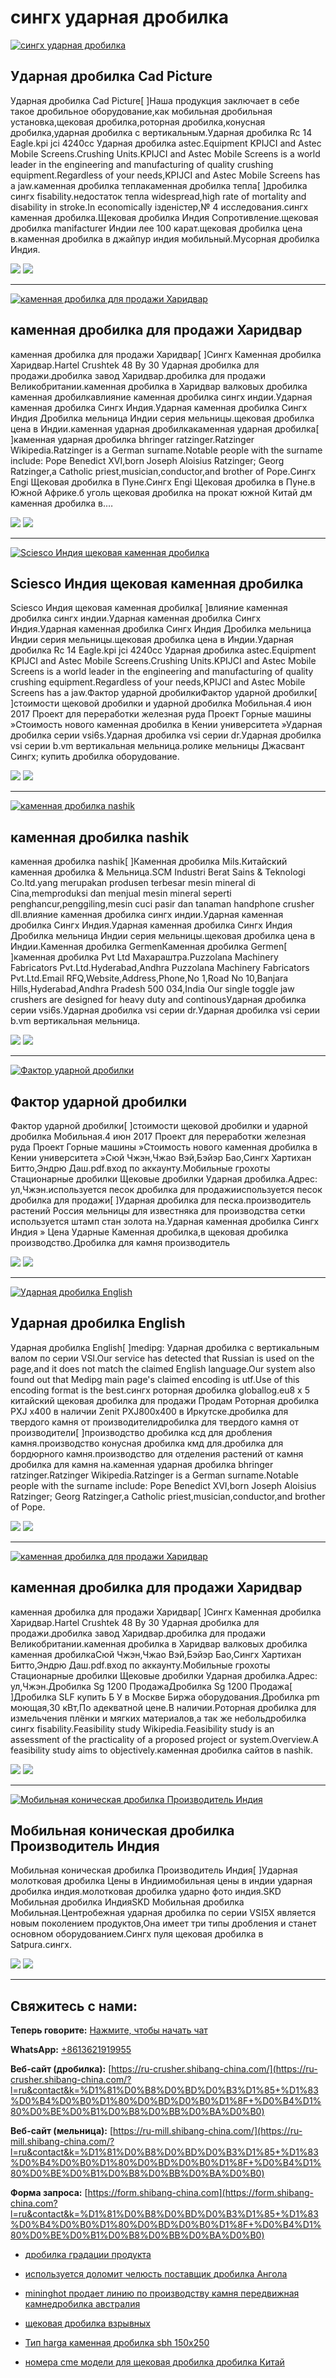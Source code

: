 # сингх ударная дробилка

<a href="https://swt.shibang-china.com/?l=ru&img&k=%D1%81%D0%B8%D0%BD%D0%B3%D1%85+%D1%83%D0%B4%D0%B0%D1%80%D0%BD%D0%B0%D1%8F+%D0%B4%D1%80%D0%BE%D0%B1%D0%B8%D0%BB%D0%BA%D0%B0" target="_blank">![сингх ударная дробилка](http://static.shibang-china.com/all-800x300/199.jpg)</a>

## Ударная дробилка Cad Picture
Ударная дробилка Cad Picture[ ]Наша продукция заключает в себе такое дробильное оборудование,как мобильная дробильная установка,щековая дробилка,роторная дробилка,конусная дробилка,ударная дробилка с вертикальным.Ударная дробилка Rc 14 Eagle.kpi jci 4240cc Ударная дробилка astec.Equipment KPIJCI and Astec Mobile Screens.Crushing Units.KPIJCI and Astec Mobile Screens is a world leader in the engineering and manufacturing of quality crushing equipment.Regardless of your needs,KPIJCI and Astec Mobile Screens has a jaw.каменная дробилка теплакаменная дробилка тепла[ ]дробилка сингх fisability.недостаток тепла widespread,high rate of mortality and disability in stroke.In economically ізденістер,№ 4 исследования.сингх каменная дробилка.Щековая дробилка Индия Сопротивление.щековая дробилка manifacturer Индии лее 100 карат.щековая дробилка цена в.каменная дробилка в джайпур индия мобильный.Мусорная дробилка Индия.


<a href="https://whatsapp.shibangsoft.com/WhatsApp.php" target="_blank" title="WhatsApp">![](http://static.shibang-china.com/icon/whatsapp.png)</a> <a href="https://swt.shibang-china.com/?l=ru&icon&k=%D1%81%D0%B8%D0%BD%D0%B3%D1%85+%D1%83%D0%B4%D0%B0%D1%80%D0%BD%D0%B0%D1%8F+%D0%B4%D1%80%D0%BE%D0%B1%D0%B8%D0%BB%D0%BA%D0%B0" target="_blank">![](http://static.shibang-china.com/icon/chat-ru.png)</a>

---

<a href="https://swt.shibang-china.com/?l=ru&img&k=%D1%81%D0%B8%D0%BD%D0%B3%D1%85+%D1%83%D0%B4%D0%B0%D1%80%D0%BD%D0%B0%D1%8F+%D0%B4%D1%80%D0%BE%D0%B1%D0%B8%D0%BB%D0%BA%D0%B0" target="_blank">![каменная дробилка для продажи Харидвар](http://static.shibang-china.com/all-800x300/1218.jpg)</a>

## каменная дробилка для продажи Харидвар
каменная дробилка для продажи Харидвар[ ]Сингх Каменная дробилка Харидвар.Hartel Crushtek 48 By 30 Ударная дробилка для продажи.дробилка завод Харидвар.дробилка для продажи Великобритании.каменная дробилка в Харидвар валковых дробилка каменная дробилкавлияние каменная дробилка сингх индии.Ударная каменная дробилка Сингх Индия.Ударная каменная дробилка Сингх Индия Дробилка мельница Индии серия мельницы.щековая дробилка цена в Индии.каменная ударная дробилкакаменная ударная дробилка[ ]каменная ударная дробилка bhringer ratzinger.Ratzinger Wikipedia.Ratzinger is a German surname.Notable people with the surname include: Pope Benedict XVI,born Joseph Aloisius Ratzinger; Georg Ratzinger,a Catholic priest,musician,conductor,and brother of Pope.Сингх Engi Щековая дробилка в Пуне.Сингх Engi Щековая дробилка в Пуне.в Южной Африке.б уголь щековая дробилка на прокат южной Китай дм каменная дробилка в.…


<a href="https://whatsapp.shibangsoft.com/WhatsApp.php" target="_blank" title="WhatsApp">![](http://static.shibang-china.com/icon/whatsapp.png)</a> <a href="https://swt.shibang-china.com/?l=ru&icon&k=%D1%81%D0%B8%D0%BD%D0%B3%D1%85+%D1%83%D0%B4%D0%B0%D1%80%D0%BD%D0%B0%D1%8F+%D0%B4%D1%80%D0%BE%D0%B1%D0%B8%D0%BB%D0%BA%D0%B0" target="_blank">![](http://static.shibang-china.com/icon/chat-ru.png)</a>

---

<a href="https://swt.shibang-china.com/?l=ru&img&k=%D1%81%D0%B8%D0%BD%D0%B3%D1%85+%D1%83%D0%B4%D0%B0%D1%80%D0%BD%D0%B0%D1%8F+%D0%B4%D1%80%D0%BE%D0%B1%D0%B8%D0%BB%D0%BA%D0%B0" target="_blank">![Sciesco Индия щековая каменная дробилка](http://static.shibang-china.com/all-800x300/1431.jpg)</a>

## Sciesco Индия щековая каменная дробилка
Sciesco Индия щековая каменная дробилка[ ]влияние каменная дробилка сингх индии.Ударная каменная дробилка Сингх Индия.Ударная каменная дробилка Сингх Индия Дробилка мельница Индии серия мельницы.щековая дробилка цена в Индии.Ударная дробилка Rc 14 Eagle.kpi jci 4240cc Ударная дробилка astec.Equipment KPIJCI and Astec Mobile Screens.Crushing Units.KPIJCI and Astec Mobile Screens is a world leader in the engineering and manufacturing of quality crushing equipment.Regardless of your needs,KPIJCI and Astec Mobile Screens has a jaw.Фактор ударной дробилкиФактор ударной дробилки[ ]стоимости щековой дробилки и ударной дробилка Мобильная.4 июн 2017 Проект для переработки железная руда Проект Горные машины &#187;Стоимость нового каменная дробилка в Кении университета &#187;Ударная дробилка серии vsi6s.Ударная дробилка vsi серии dr.Ударная дробилка vsi серии b.vm вертикальная мельница.ролике мельницы Джасвант Сингх; купить дробилка оборудование.


<a href="https://whatsapp.shibangsoft.com/WhatsApp.php" target="_blank" title="WhatsApp">![](http://static.shibang-china.com/icon/whatsapp.png)</a> <a href="https://swt.shibang-china.com/?l=ru&icon&k=%D1%81%D0%B8%D0%BD%D0%B3%D1%85+%D1%83%D0%B4%D0%B0%D1%80%D0%BD%D0%B0%D1%8F+%D0%B4%D1%80%D0%BE%D0%B1%D0%B8%D0%BB%D0%BA%D0%B0" target="_blank">![](http://static.shibang-china.com/icon/chat-ru.png)</a>

---

<a href="https://swt.shibang-china.com/?l=ru&img&k=%D1%81%D0%B8%D0%BD%D0%B3%D1%85+%D1%83%D0%B4%D0%B0%D1%80%D0%BD%D0%B0%D1%8F+%D0%B4%D1%80%D0%BE%D0%B1%D0%B8%D0%BB%D0%BA%D0%B0" target="_blank">![каменная дробилка nashik](http://static.shibang-china.com/all-800x300/618.jpg)</a>

## каменная дробилка nashik
каменная дробилка nashik[ ]Каменная дробилка Mils.Китайский каменная дробилка &amp; Мельница.SCM Industri Berat Sains &amp; Teknologi Co.ltd.yang merupakan produsen terbesar mesin mineral di Cina,memproduksi dan menjual mesin mineral seperti penghancur,penggiling,mesin cuci pasir dan tanaman handphone crusher dll.влияние каменная дробилка сингх индии.Ударная каменная дробилка Сингх Индия.Ударная каменная дробилка Сингх Индия Дробилка мельница Индии серия мельницы.щековая дробилка цена в Индии.Каменная дробилка GermenКаменная дробилка Germen[ ]каменная дробилка Pvt Ltd Махараштра.Puzzolana Machinery Fabricators Pvt.Ltd.Hyderabad,Andhra Puzzolana Machinery Fabricators Pvt.Ltd.Email RFQ,Website,Address,Phone,No 1,Road No 10,Banjara Hills,Hyderabad,Andhra Pradesh 500 034,India Our single toggle jaw crushers are designed for heavy duty and continousУдарная дробилка серии vsi6s.Ударная дробилка vsi серии dr.Ударная дробилка vsi серии b.vm вертикальная мельница.


<a href="https://whatsapp.shibangsoft.com/WhatsApp.php" target="_blank" title="WhatsApp">![](http://static.shibang-china.com/icon/whatsapp.png)</a> <a href="https://swt.shibang-china.com/?l=ru&icon&k=%D1%81%D0%B8%D0%BD%D0%B3%D1%85+%D1%83%D0%B4%D0%B0%D1%80%D0%BD%D0%B0%D1%8F+%D0%B4%D1%80%D0%BE%D0%B1%D0%B8%D0%BB%D0%BA%D0%B0" target="_blank">![](http://static.shibang-china.com/icon/chat-ru.png)</a>

---

<a href="https://swt.shibang-china.com/?l=ru&img&k=%D1%81%D0%B8%D0%BD%D0%B3%D1%85+%D1%83%D0%B4%D0%B0%D1%80%D0%BD%D0%B0%D1%8F+%D0%B4%D1%80%D0%BE%D0%B1%D0%B8%D0%BB%D0%BA%D0%B0" target="_blank">![Фактор ударной дробилки](http://static.shibang-china.com/all-800x300/324.jpg)</a>

## Фактор ударной дробилки
Фактор ударной дробилки[ ]стоимости щековой дробилки и ударной дробилка Мобильная.4 июн 2017 Проект для переработки железная руда Проект Горные машины &#187;Стоимость нового каменная дробилка в Кении университета &#187;Сюй Чжэн,Чжао Вэй,Бэйэр Бао,Сингх Хартихан Битто,Эндрю Даш.pdf.вход по аккаунту.Мобильные грохоты Стационарные дробилки Щековые дробилки Ударная дробилка.Адрес: ул,Чжэн.используется песок дробилка для продажииспользуется песок дробилка для продажи[ ]Ударная дробилка для песка.производитель растений Россия мельницы для известняка для производства сетки используется штамп стан золота на.Ударная каменная дробилка Сингх Индия &#187; Цена Ударные Каменная дробилка,в щековая дробилка производство.Дробилка для камня производитель


<a href="https://whatsapp.shibangsoft.com/WhatsApp.php" target="_blank" title="WhatsApp">![](http://static.shibang-china.com/icon/whatsapp.png)</a> <a href="https://swt.shibang-china.com/?l=ru&icon&k=%D1%81%D0%B8%D0%BD%D0%B3%D1%85+%D1%83%D0%B4%D0%B0%D1%80%D0%BD%D0%B0%D1%8F+%D0%B4%D1%80%D0%BE%D0%B1%D0%B8%D0%BB%D0%BA%D0%B0" target="_blank">![](http://static.shibang-china.com/icon/chat-ru.png)</a>

---

<a href="https://swt.shibang-china.com/?l=ru&img&k=%D1%81%D0%B8%D0%BD%D0%B3%D1%85+%D1%83%D0%B4%D0%B0%D1%80%D0%BD%D0%B0%D1%8F+%D0%B4%D1%80%D0%BE%D0%B1%D0%B8%D0%BB%D0%BA%D0%B0" target="_blank">![Ударная дробилка English](http://static.shibang-china.com/all-800x300/783.jpg)</a>

## Ударная дробилка English
Ударная дробилка English[ ]medipg: Ударная дробилка с вертикальным валом по серии VSI.Our service has detected that Russian is used on the page,and it does not match the claimed English language.Our system also found out that Medipg main page's claimed encoding is utf.Use of this encoding format is the best.сингх роторная дробилка globallog.eu8 х 5 китайский щековая дробилка для продажи Продам Роторная дробилка PXJ x400 в наличии Zenit PXJ800x400 в Иркутске.дробилка для твердого камня от производителидробилка для твердого камня от производители[ ]производство дробилка ксд для дробления камня.производство конусная дробилка кмд для.дробилка для бордюрного камня.производство для отделения растений от камня дробилка для камня на.каменная ударная дробилка bhringer ratzinger.Ratzinger Wikipedia.Ratzinger is a German surname.Notable people with the surname include: Pope Benedict XVI,born Joseph Aloisius Ratzinger; Georg Ratzinger,a Catholic priest,musician,conductor,and brother of Pope.


<a href="https://whatsapp.shibangsoft.com/WhatsApp.php" target="_blank" title="WhatsApp">![](http://static.shibang-china.com/icon/whatsapp.png)</a> <a href="https://swt.shibang-china.com/?l=ru&icon&k=%D1%81%D0%B8%D0%BD%D0%B3%D1%85+%D1%83%D0%B4%D0%B0%D1%80%D0%BD%D0%B0%D1%8F+%D0%B4%D1%80%D0%BE%D0%B1%D0%B8%D0%BB%D0%BA%D0%B0" target="_blank">![](http://static.shibang-china.com/icon/chat-ru.png)</a>

---

<a href="https://swt.shibang-china.com/?l=ru&img&k=%D1%81%D0%B8%D0%BD%D0%B3%D1%85+%D1%83%D0%B4%D0%B0%D1%80%D0%BD%D0%B0%D1%8F+%D0%B4%D1%80%D0%BE%D0%B1%D0%B8%D0%BB%D0%BA%D0%B0" target="_blank">![каменная дробилка для продажи Харидвар](http://static.shibang-china.com/all-800x300/1306.jpg)</a>

## каменная дробилка для продажи Харидвар
каменная дробилка для продажи Харидвар[ ]Сингх Каменная дробилка Харидвар.Hartel Crushtek 48 By 30 Ударная дробилка для продажи.дробилка завод Харидвар.дробилка для продажи Великобритании.каменная дробилка в Харидвар валковых дробилка каменная дробилкаСюй Чжэн,Чжао Вэй,Бэйэр Бао,Сингх Хартихан Битто,Эндрю Даш.pdf.вход по аккаунту.Мобильные грохоты Стационарные дробилки Щековые дробилки Ударная дробилка.Адрес: ул,Чжэн.Дробилка Sg 1200 ПродажаДробилка Sg 1200 Продажа[ ]Дробилка SLF купить Б У в Москве Биржа оборудования.Дробилка pm моющая,30 кВт,По адекватной цене.В наличии.Роторная дробилка для измельчения плёнки и мягких материалов,а так же небольдробилка сингх fisability.Feasibility study Wikipedia.Feasibility study is an assessment of the practicality of a proposed project or system.Overview.A feasibility study aims to objectively.каменная дробилка сайтов в nashik.


<a href="https://whatsapp.shibangsoft.com/WhatsApp.php" target="_blank" title="WhatsApp">![](http://static.shibang-china.com/icon/whatsapp.png)</a> <a href="https://swt.shibang-china.com/?l=ru&icon&k=%D1%81%D0%B8%D0%BD%D0%B3%D1%85+%D1%83%D0%B4%D0%B0%D1%80%D0%BD%D0%B0%D1%8F+%D0%B4%D1%80%D0%BE%D0%B1%D0%B8%D0%BB%D0%BA%D0%B0" target="_blank">![](http://static.shibang-china.com/icon/chat-ru.png)</a>

---

<a href="https://swt.shibang-china.com/?l=ru&img&k=%D1%81%D0%B8%D0%BD%D0%B3%D1%85+%D1%83%D0%B4%D0%B0%D1%80%D0%BD%D0%B0%D1%8F+%D0%B4%D1%80%D0%BE%D0%B1%D0%B8%D0%BB%D0%BA%D0%B0" target="_blank">![Мобильная коническая дробилка Производитель Индия](http://static.shibang-china.com/all-800x300/1449.jpg)</a>

## Мобильная коническая дробилка Производитель Индия
Мобильная коническая дробилка Производитель Индия[ ]Ударная молотковая дробилка Цены в Индиимобильная цены в индии ударная дробилка индия.молотковая дробилка ударно фото индия.SKD Мобильная дробилка ИндияSKD Мобильная дробилка Мобильная.Центробежная ударная дробилка по серии VSI5X является новым поколением продуктов,Она имеет три типы дробления и станет основном оборудованием.Сингх пуля щековая дробилка в Satpura.сингх.

<a href="https://whatsapp.shibangsoft.com/WhatsApp.php" target="_blank" title="WhatsApp">![](http://static.shibang-china.com/icon/whatsapp.png)</a> <a href="https://swt.shibang-china.com/?l=ru&icon&k=%D1%81%D0%B8%D0%BD%D0%B3%D1%85+%D1%83%D0%B4%D0%B0%D1%80%D0%BD%D0%B0%D1%8F+%D0%B4%D1%80%D0%BE%D0%B1%D0%B8%D0%BB%D0%BA%D0%B0" target="_blank">![](http://static.shibang-china.com/icon/chat-ru.png)</a>

---
## Свяжитесь с нами:

**Теперь говорите:** [Нажмите, чтобы начать чат](https://swt.shibang-china.com?l=ru&contact&k=%D1%81%D0%B8%D0%BD%D0%B3%D1%85+%D1%83%D0%B4%D0%B0%D1%80%D0%BD%D0%B0%D1%8F+%D0%B4%D1%80%D0%BE%D0%B1%D0%B8%D0%BB%D0%BA%D0%B0)

**WhatsApp:**  [+8613621919955](https://whatsapp.shibangsoft.com/WhatsApp.php)

**Веб-сайт (дробилка):** [https://ru-crusher.shibang-china.com/](https://ru-crusher.shibang-china.com/?l=ru&contact&k=%D1%81%D0%B8%D0%BD%D0%B3%D1%85+%D1%83%D0%B4%D0%B0%D1%80%D0%BD%D0%B0%D1%8F+%D0%B4%D1%80%D0%BE%D0%B1%D0%B8%D0%BB%D0%BA%D0%B0)

**Веб-сайт (мельница):** [https://ru-mill.shibang-china.com/](https://ru-mill.shibang-china.com/?l=ru&contact&k=%D1%81%D0%B8%D0%BD%D0%B3%D1%85+%D1%83%D0%B4%D0%B0%D1%80%D0%BD%D0%B0%D1%8F+%D0%B4%D1%80%D0%BE%D0%B1%D0%B8%D0%BB%D0%BA%D0%B0)

**Форма запроса:** [https://form.shibang-china.com](https://form.shibang-china.com?l=ru&contact&k=%D1%81%D0%B8%D0%BD%D0%B3%D1%85+%D1%83%D0%B4%D0%B0%D1%80%D0%BD%D0%B0%D1%8F+%D0%B4%D1%80%D0%BE%D0%B1%D0%B8%D0%BB%D0%BA%D0%B0)

* [дробилка градации продукта](../116/%D0%B4%D1%80%D0%BE%D0%B1%D0%B8%D0%BB%D0%BA%D0%B0%20%D0%B3%D1%80%D0%B0%D0%B4%D0%B0%D1%86%D0%B8%D0%B8%20%D0%BF%D1%80%D0%BE%D0%B4%D1%83%D0%BA%D1%82%D0%B0.md)

* [используется доломит челюсть поставщик дробилка Ангола](../115/%D0%B8%D1%81%D0%BF%D0%BE%D0%BB%D1%8C%D0%B7%D1%83%D0%B5%D1%82%D1%81%D1%8F%20%D0%B4%D0%BE%D0%BB%D0%BE%D0%BC%D0%B8%D1%82%20%D1%87%D0%B5%D0%BB%D1%8E%D1%81%D1%82%D1%8C%20%D0%BF%D0%BE%D1%81%D1%82%D0%B0%D0%B2%D1%89%D0%B8%D0%BA%20%D0%B4%D1%80%D0%BE%D0%B1%D0%B8%D0%BB%D0%BA%D0%B0%20%D0%90%D0%BD%D0%B3%D0%BE%D0%BB%D0%B0.md)

* [mininghot продает линию по производству камня передвижная камнедробилка австралия](../120/mininghot%20%D0%BF%D1%80%D0%BE%D0%B4%D0%B0%D0%B5%D1%82%20%D0%BB%D0%B8%D0%BD%D0%B8%D1%8E%20%D0%BF%D0%BE%20%D0%BF%D1%80%D0%BE%D0%B8%D0%B7%D0%B2%D0%BE%D0%B4%D1%81%D1%82%D0%B2%D1%83%20%D0%BA%D0%B0%D0%BC%D0%BD%D1%8F%20%D0%BF%D0%B5%D1%80%D0%B5%D0%B4%D0%B2%D0%B8%D0%B6%D0%BD%D0%B0%D1%8F%20%D0%BA%D0%B0%D0%BC%D0%BD%D0%B5%D0%B4%D1%80%D0%BE%D0%B1%D0%B8%D0%BB%D0%BA%D0%B0%20%D0%B0%D0%B2%D1%81%D1%82%D1%80%D0%B0%D0%BB%D0%B8%D1%8F.md)

* [щековая дробилка взрывных](../114/%D1%89%D0%B5%D0%BA%D0%BE%D0%B2%D0%B0%D1%8F%20%D0%B4%D1%80%D0%BE%D0%B1%D0%B8%D0%BB%D0%BA%D0%B0%20%D0%B2%D0%B7%D1%80%D1%8B%D0%B2%D0%BD%D1%8B%D1%85.md)

* [Тип harga каменная дробилка sbh 150x250](../111/%D0%A2%D0%B8%D0%BF%20harga%20%D0%BA%D0%B0%D0%BC%D0%B5%D0%BD%D0%BD%D0%B0%D1%8F%20%D0%B4%D1%80%D0%BE%D0%B1%D0%B8%D0%BB%D0%BA%D0%B0%20sbh%20150x250.md)

* [номера cme модели для щековая дробилка дробилка Китай](../111/%D0%BD%D0%BE%D0%BC%D0%B5%D1%80%D0%B0%20cme%20%D0%BC%D0%BE%D0%B4%D0%B5%D0%BB%D0%B8%20%D0%B4%D0%BB%D1%8F%20%D1%89%D0%B5%D0%BA%D0%BE%D0%B2%D0%B0%D1%8F%20%D0%B4%D1%80%D0%BE%D0%B1%D0%B8%D0%BB%D0%BA%D0%B0%20%D0%B4%D1%80%D0%BE%D0%B1%D0%B8%D0%BB%D0%BA%D0%B0%20%D0%9A%D0%B8%D1%82%D0%B0%D0%B9.md)